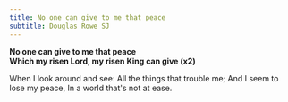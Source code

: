 ```yaml
---
title: No one can give to me that peace
subtitle: Douglas Rowe SJ
---
```


**No one can give to me that peace   
Which my risen Lord, my risen King can give (x2)**

When I look around and see:
All the things that trouble me;
And I seem to lose my peace,
In a world that's not at ease.
